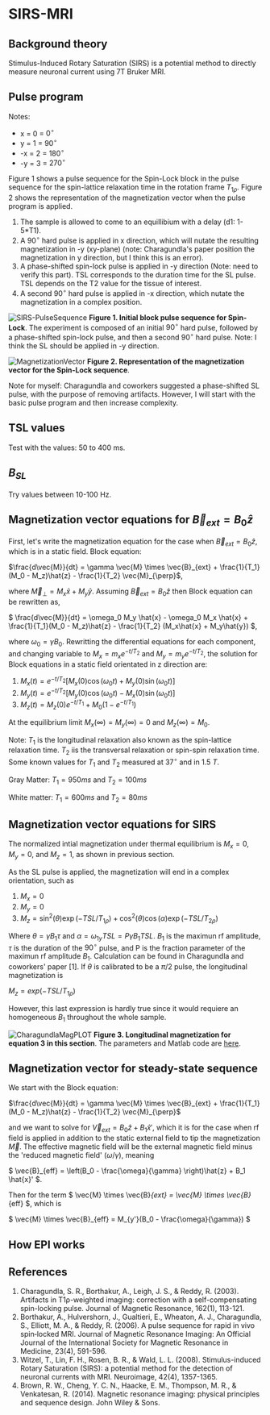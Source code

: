 # SIRS-MRI

## Background theory

Stimulus-Induced Rotary Saturation (SIRS) is a potential method to directly measure neuronal current using  7T Bruker MRI.

## Pulse program

Notes:

* x = 0 = $0^\circ$
* y = 1 = $90^\circ$ 
* -x = 2 = $180^\circ$ 
* -y = 3 = $270^\circ$ 

Figure 1 shows a pulse sequence for the Spin-Lock block in the pulse sequence for the spin-lattice relaxation time in the rotation frame $T_{1\rho}$. Figure 2 shows the representation of the magnetization vector when the pulse program is applied. 

1. The sample is allowed to come to an equillibium with a delay (d1: 1-5*T1).
1. A $90^\circ$ hard pulse is applied in x direction, which will nutate the resulting magnetization in -y (xy-plane) (note: Charagundla's paper position the magnetization in y direction, but I think this is an error).
1. A phase-shifted spin-lock pulse is applied in -y direction (Note: need to verify this part). TSL corresponds to the duration time for the SL pulse. TSL depends on the T2 value for the tissue of interest.
1. A second $90^\circ$ hard pulse is applied in -x direction, which nutate the magnetization in a complex position.


![SIRS-PulseSequence](https://github.com/yanitzatrosel/SIRS-MRI/assets/141436347/ab3124a7-fe83-427c-8636-1f99ccc9256b)
**Figure 1. Initial block pulse sequence for Spin-Lock**. The experiment is composed of an initial $90^\circ$ hard pulse, followed by a phase-shifted spin-lock pulse, and then a second $90^\circ$ hard pulse. Note: I think the SL should be applied in -y direction.


![MagnetizationVector](https://github.com/yanitzatrosel/SIRS-MRI/assets/141436347/649cc293-d46f-4fe1-8719-77a4c960fbd9)
**Figure 2. Representation of the magnetization vector for the Spin-Lock sequence**.

Note for myself: Charagundla and coworkers suggested a phase-shifted SL pulse, with the purpose of removing artifacts. However, I will start with the basic pulse program and then increase complexity. 

## TSL values

Test with the values: 50 to 400 ms.

## $B_{SL}$

Try values between 10-100 Hz.


## Magnetization vector equations for $\vec{B}_{ext}=B_0\hat{z}$

First, let's write the magnetization equation for the case when $\vec{B}_{ext}=B_0\hat{z}$, which is in a static field. Block equation:

$`\frac{d\vec{M}}{dt} = \gamma \vec{M} \times \vec{B}_{ext} + \frac{1}{T_1}(M_0 - M_z)\hat{z} - \frac{1}{T_2} \vec{M}_{\perp}`$,

where $`\vec{M}_{\perp} = M_x\hat{x} + M_y\hat{y} `$. Assuming $\vec{B}_{ext}=B_0\hat{z}$ then Block equation can be rewritten as,

$` \frac{d\vec{M}}{dt} = \omega_0 M_y \hat{x} - \omega_0 M_x \hat{x} + \frac{1}{T_1}(M_0 - M_z)\hat{z} - \frac{1}{T_2} (M_x\hat{x} + M_y\hat{y}) `$, 

where $\omega_0 = \gamma B_0$. Rewritting the differential equations for each component, and changing variable to $M_x = m_x e^{-t/T_2}$ and $M_y = m_y e^{-t/T_2}$, the solution for Block equations in a static field orientated in z direction are:

1. $` M_x(t) = e^{-t/T_2} [M_x(0)\cos(\omega_0 t) + M_y(0)\sin(\omega_0 t)] `$
1. $` M_y(t) = e^{-t/T_2} [M_y(0)\cos(\omega_0 t) - M_x(0)\sin(\omega_0 t)] `$
1. $` M_z(t) = M_z(0) e^{-t/T_1} + M_0 (1 - e^{-t/T_1}) `$

At the equilibrium limit $M_x(\infty) = M_y(\infty) = 0$ and $M_z(\infty) = M_0$. 

Note: $T_1$ is the longitudinal relaxation also known as the spin-lattice relaxation time. $T_2$ iis the transversal relaxation or spin-spin relaxation time. Some known values for $T_1$ and $T_2$ measured at $37^\circ$ and in 1.5 $T$. 

Gray Matter: $T_1 = 950 ms$ and $T_2 = 100 ms$

White matter: $T_1 = 600 ms$ and $T_2 = 80 ms$

## Magnetization vector equations for SIRS

The normalized intial magnetization under thermal equilibrium is $M_x=0$, $M_y=0$, and $M_z=1$, as shown in previous section. 

As the SL pulse is applied, the magnetization will end in a complex orientation, such as 

1. $` M_x=0 `$
2. $` M_y=0 `$
3. $` M_z=\sin^2(\theta) \exp(-TSL/T_{1\rho}) + \cos^2(\theta) \cos(\alpha) \exp(-TSL/T_{2\rho}) `$

Where $\theta = \gamma B_1 \tau$ and $\alpha = \omega_{1y} TSL = P\gamma B_1 TSL$. $B_1$ is the maximun rf amplitude, $\tau$ is the duration of the $90^\circ$ pulse, and P is the fraction parameter of the maximun rf amplitude $B_1$. Calculation can be found in Charagundla and coworkers' paper [1]. If $\theta$ is calibrated to be a $\pi/2$ pulse, the longitudinal magnetization is

$` M_z = exp(-TSL/T_{1\rho}) `$

However, this last expression is hardly true since it would requiere an homogeneous $B_1$ throughout the whole sample.

![CharagundlaMagPLOT](https://github.com/yanitzatrosel/SIRS-MRI/assets/141436347/cbc7095f-b292-4e5b-9850-ebe72cf52d19)
**Figure 3. Longitudinal magnetization for equation 3 in this section**. The parameters and Matlab code are [here](https://github.com/yanitzatrosel/SIRS-MRI/blob/main/CharagundlaMagPLOT.m).


## Magnetization vector for steady-state sequence

We start with the Block equation:

$`\frac{d\vec{M}}{dt} = \gamma \vec{M} \times \vec{B}_{ext} + \frac{1}{T_1}(M_0 - M_z)\hat{z} - \frac{1}{T_2} \vec{M}_{\perp}`$

and we want to solve for $\vec{V}_{ext} = B_0 \hat{z} + B_1 \hat{x}'$, which it is for the case when rf field is applied in addition to the static external field to tip the magnetization $\vec{M}$. The effective magnetic field will be the external magnetic field minus the 'reduced magnetic field' ($\omega/\gamma$), meaning

$` \vec{B}_{eff} = \left(B_0 - \frac{\omega}{\gamma} \right)\hat{z} + B_1 \hat{x}' `$. 

Then for the term $ \vec{M} \times \vec{B}_{ext} = \vec{M} \times \vec{B}_{eff} $, which is

$` \vec{M} \times \vec{B}_{eff} = M_{y'}(B_0 - \frac{\omega}{\gamma}) `$

## How EPI works

## References

1. Charagundla, S. R., Borthakur, A., Leigh, J. S., & Reddy, R. (2003). Artifacts in T1ρ-weighted imaging: correction with a self-compensating spin-locking pulse. Journal of Magnetic Resonance, 162(1), 113-121.
2. Borthakur, A., Hulvershorn, J., Gualtieri, E., Wheaton, A. J., Charagundla, S., Elliott, M. A., & Reddy, R. (2006). A pulse sequence for rapid in vivo spin‐locked MRI. Journal of Magnetic Resonance Imaging: An Official Journal of the International Society for Magnetic Resonance in Medicine, 23(4), 591-596.
3. Witzel, T., Lin, F. H., Rosen, B. R., & Wald, L. L. (2008). Stimulus-induced Rotary Saturation (SIRS): a potential method for the detection of neuronal currents with MRI. Neuroimage, 42(4), 1357-1365.
4. Brown, R. W., Cheng, Y. C. N., Haacke, E. M., Thompson, M. R., & Venkatesan, R. (2014). Magnetic resonance imaging: physical principles and sequence design. John Wiley & Sons.


